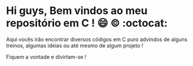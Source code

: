 # Hi guys, Bem vindos ao meu repositório em C ! 😄 ©️ :octocat:

Aqui vocês irão encontrar diversos códigos em C puro advindos de alguns treinos, algumas ideias ou até mesmo de algum projeto !

Fiquem a vontade e divirtam-se !

